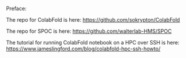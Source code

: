 Preface:

The repo for ColabFold is here: https://github.com/sokrypton/ColabFold

The repo for SPOC is here: https://github.com/walterlab-HMS/SPOC

The tutorial for running ColabFold notebook on a HPC over SSH is here: https://www.jameslingford.com/blog/colabfold-hpc-ssh-howto/
